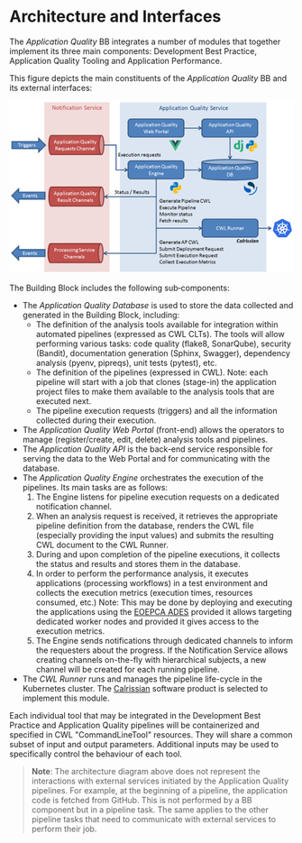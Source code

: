 # Architecture and Interfaces

The *Application Quality* BB integrates a number of modules that together implement its three main components: Development Best Practice, Application Quality Tooling and Application Performance.

This figure depicts the main constituents of the *Application Quality* BB and its external interfaces:

![Application Quality Service High-Level Architecture](../img/application-quality-bb-architecture.png)

The Building Block includes the following sub‑components:

- The *Application Quality Database* is used to store the data collected and generated in the Building Block, including:
  - The definition of the analysis tools available for integration within automated pipelines (expressed as CWL CLTs). The tools will allow performing various tasks: code quality (flake8, SonarQube), security (Bandit), documentation generation (Sphinx, Swagger), dependency analysis (pyenv, pipreqs), unit tests (pytest), etc.
  - The definition of the pipelines (expressed in CWL). Note: each pipeline will start with a job that clones (stage-in) the application project files to make them available to the analysis tools that are executed next.
  - The pipeline execution requests (triggers) and all the information collected during their execution.
- The *Application Quality Web Portal* (front-end) allows the operators to manage (register/create, edit, delete) analysis tools and pipelines.
- The *Application Quality API* is the back-end service responsible for serving the data to the Web Portal and for communicating with the database.
- The *Application Quality Engine* orchestrates the execution of the pipelines. Its main tasks are as follows:
  1. The Engine listens for pipeline execution requests on a dedicated notification channel.
  1. When an analysis request is received, it retrieves the appropriate pipeline definition from the database, renders the CWL file (especially providing the input values) and submits the resulting CWL document to the CWL Runner.
  1. During and upon completion of the pipeline executions, it collects the status and results and stores them in the database.
  1. In order to perform the performance analysis, it executes applications (processing workflows) in a test environment and collects the execution metrics (execution times, resources consumed, etc.) Note: This may be done by deploying and executing the applications using the [EOEPCA ADES](https://eoepca.readthedocs.io/projects/deploy/en/stable/eoepca/ades-zoo/) provided it allows targeting dedicated worker nodes and provided it gives access to the execution metrics.
  1. The Engine sends notifications through dedicated channels to inform the requesters about the progress. If the Notification Service allows creating channels on-the-fly with hierarchical subjects, a new channel will be created for each running pipeline.
- The *CWL Runner* runs and manages the pipeline life-cycle in the Kubernetes cluster. The [Calrissian](https://duke-gcb.github.io/calrissian) software product
is selected to implement this module.

Each individual tool that may be integrated in the Development Best Practice and Application Quality pipelines will be containerized and specified in CWL "CommandLineTool" resources. They will share a common subset of input and output parameters. Additional inputs may be used to specifically control the behaviour of each tool.

>**Note**: The architecture diagram above does not represent the interactions with external services initiated by the Application Quality pipelines. For example, at the beginning of a pipeline, the application code is fetched from GitHub. This is not performed by a BB component but in a pipeline task. The same applies to the other pipeline tasks that need to communicate with external services to perform their job.
